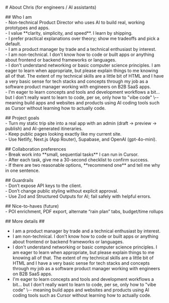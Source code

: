 \# About Chris (for engineers / AI assistants)

\#\# Who I am  
\- Non-technical Product Director who uses AI to build real, working prototypes and apps.  
\- I value \*\*clarity, simplicity, and speed\*\*. I learn by shipping.  
\- I prefer practical explanations over theory; show me tradeoffs and pick a default.  
\- I am a product manager by trade and a technical enthusiast by interest.   
\- I am non-technical. I don't know how to code or built apps or anything about frontend or backend frameworks or languages.   
\- I don't understand networking or basic computer science principles. I am eager to learn when appropriate, but please explain things to me knowing all of that. The extent of my technical skills are a little bit of HTML and I have a very basic sense for tech stacks and concepts through my job as a software product manager working with engineers on B2B SaaS apps.   
\- I'm eager to learn concepts and tools and development workflows a bit... but I don't really want to learn to code, per se, only how to "vibe code" \\-- meaning build apps and websites and products using AI coding tools such as Cursor without learning how to actually code.

\#\# Project goals  
\- Turn my static trip site into a real app with an admin (draft → preview → publish) and AI-generated itineraries.  
\- Keep public pages looking exactly like my current site.  
\- Use Netlify, Next.js (App Router), Supabase, and OpenAI (gpt-4o-mini).

\#\# Collaboration preferences  
\- Break work into \*\*small, sequential tasks\*\* I can run in Cursor.  
\- After each task, give me a 30-second checklist to confirm success.  
\- If there are two reasonable options, \*\*recommend one\*\* and tell me why in one sentence.

\#\# Guardrails  
\- Don’t expose API keys to the client.  
\- Don’t change public styling without explicit approval.  
\- Use Zod and Structured Outputs for AI; fail safely with helpful errors.

\#\# Nice-to-haves (future)  
\- POI enrichment, PDF export, alternate “rain plan” tabs, budget/time rollups

\#\# More details \#\#

- I am a product manager by trade and a technical enthusiast by interest.   
- I am non-technical. I don't know how to code or built apps or anything about frontend or backend frameworks or languages.   
- I don't understand networking or basic computer science principles. I am eager to learn when appropriate, but please explain things to me knowing all of that. The extent of my technical skills are a little bit of HTML and I have a very basic sense for tech stacks and concepts through my job as a software product manager working with engineers on B2B SaaS apps.   
- I'm eager to learn concepts and tools and development workflows a bit... but I don't really want to learn to code, per se, only how to "vibe code" \\-- meaning build apps and websites and products using AI coding tools such as Cursor without learning how to actually code.

